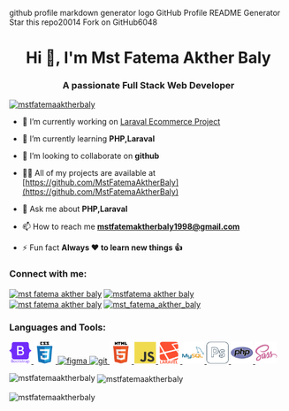 github profile markdown generator logo
GitHub Profile README Generator
Star this repo20014
Fork on GitHub6048
<h1 align="center">Hi 👋, I'm Mst Fatema Akther Baly</h1>
<h3 align="center">A passionate Full Stack Web Developer</h3>

<p align="left"> <a href="https://github.com/ryo-ma/github-profile-trophy"><img src="https://github-profile-trophy.vercel.app/?username=mstfatemaaktherbaly" alt="mstfatemaaktherbaly" /></a> </p>

- 🔭 I’m currently working on [Laraval Ecommerce Project](https://github.com/MstFatemaAktherBaly/My-ecommerce.git)

- 🌱 I’m currently learning **PHP,Laraval**

- 👯 I’m looking to collaborate on **github**

- 👨‍💻 All of my projects are available at [https://github.com/MstFatemaAktherBaly](https://github.com/MstFatemaAktherBaly)

- 💬 Ask me about **PHP,Laraval**

- 📫 How to reach me **mstfatemaktherbaly1998@gmail.com**

- ⚡ Fun fact **Always ❤️ to learn new things 👍**

<h3 align="left">Connect with me:</h3>
<p align="left">
<a href="https://twitter.com/mst fatema akther baly" target="blank"><img align="center" src="https://raw.githubusercontent.com/rahuldkjain/github-profile-readme-generator/master/src/images/icons/Social/twitter.svg" alt="mst fatema akther baly" height="30" width="40" /></a>
<a href="https://linkedin.com/in/mstfatema akther baly" target="blank"><img align="center" src="https://raw.githubusercontent.com/rahuldkjain/github-profile-readme-generator/master/src/images/icons/Social/linked-in-alt.svg" alt="mstfatema akther baly" height="30" width="40" /></a>
<a href="https://fb.com/mst fatema akther baly" target="blank"><img align="center" src="https://raw.githubusercontent.com/rahuldkjain/github-profile-readme-generator/master/src/images/icons/Social/facebook.svg" alt="mst fatema akther baly" height="30" width="40" /></a>
<a href="https://instagram.com/mst_fatema_akther_baly" target="blank"><img align="center" src="https://raw.githubusercontent.com/rahuldkjain/github-profile-readme-generator/master/src/images/icons/Social/instagram.svg" alt="mst_fatema_akther_baly" height="30" width="40" /></a>
</p>

<h3 align="left">Languages and Tools:</h3>
<p align="left"> <a href="https://getbootstrap.com" target="_blank" rel="noreferrer"> <img src="https://raw.githubusercontent.com/devicons/devicon/master/icons/bootstrap/bootstrap-plain-wordmark.svg" alt="bootstrap" width="40" height="40"/> </a> <a href="https://www.w3schools.com/css/" target="_blank" rel="noreferrer"> <img src="https://raw.githubusercontent.com/devicons/devicon/master/icons/css3/css3-original-wordmark.svg" alt="css3" width="40" height="40"/> </a> <a href="https://www.figma.com/" target="_blank" rel="noreferrer"> <img src="https://www.vectorlogo.zone/logos/figma/figma-icon.svg" alt="figma" width="40" height="40"/> </a> <a href="https://git-scm.com/" target="_blank" rel="noreferrer"> <img src="https://www.vectorlogo.zone/logos/git-scm/git-scm-icon.svg" alt="git" width="40" height="40"/> </a> <a href="https://www.w3.org/html/" target="_blank" rel="noreferrer"> <img src="https://raw.githubusercontent.com/devicons/devicon/master/icons/html5/html5-original-wordmark.svg" alt="html5" width="40" height="40"/> </a> <a href="https://developer.mozilla.org/en-US/docs/Web/JavaScript" target="_blank" rel="noreferrer"> <img src="https://raw.githubusercontent.com/devicons/devicon/master/icons/javascript/javascript-original.svg" alt="javascript" width="40" height="40"/> </a> <a href="https://laravel.com/" target="_blank" rel="noreferrer"> <img src="https://raw.githubusercontent.com/devicons/devicon/master/icons/laravel/laravel-plain-wordmark.svg" alt="laravel" width="40" height="40"/> </a> <a href="https://www.mysql.com/" target="_blank" rel="noreferrer"> <img src="https://raw.githubusercontent.com/devicons/devicon/master/icons/mysql/mysql-original-wordmark.svg" alt="mysql" width="40" height="40"/> </a> <a href="https://www.photoshop.com/en" target="_blank" rel="noreferrer"> <img src="https://raw.githubusercontent.com/devicons/devicon/master/icons/photoshop/photoshop-line.svg" alt="photoshop" width="40" height="40"/> </a> <a href="https://www.php.net" target="_blank" rel="noreferrer"> <img src="https://raw.githubusercontent.com/devicons/devicon/master/icons/php/php-original.svg" alt="php" width="40" height="40"/> </a> <a href="https://sass-lang.com" target="_blank" rel="noreferrer"> <img src="https://raw.githubusercontent.com/devicons/devicon/master/icons/sass/sass-original.svg" alt="sass" width="40" height="40"/> </a> </p>

<p><img align="left" src="https://github-readme-stats.vercel.app/api/top-langs?username=mstfatemaaktherbaly&show_icons=true&locale=en&layout=compact" alt="mstfatemaaktherbaly" /></p>

<p>&nbsp;<img align="center" src="https://github-readme-stats.vercel.app/api?username=mstfatemaaktherbaly&show_icons=true&locale=en" alt="mstfatemaaktherbaly" /></p>

<p><img align="center" src="https://github-readme-streak-stats.herokuapp.com/?user=mstfatemaaktherbaly&" alt="mstfatemaaktherbaly" /></p>

